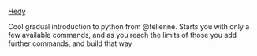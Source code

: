 [Hedy](https://www.hedycode.com/hedy)

Cool gradual introduction to python from @felienne. Starts you with only a few available commands, and as you reach the limits of those you add further commands, and build that way